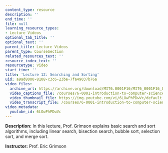 ```yaml
---
content_type: resource
description: ''
end_time: ''
file: null
learning_resource_types:
- Lecture Videos
optional_tab_title: ''
optional_text: ''
parent_title: Lecture Videos
parent_type: CourseSection
related_resources_text: ''
resource_index_text: ''
resourcetype: Video
start_time: ''
title: 'Lecture 12: Searching and Sorting'
uid: a9ad8000-8108-c3c6-23be-7fa49037b76a
video_files:
  archive_url: https://archive.org/download/MIT6.0001F16/MIT6_0001F16_Lecture_12_300k.mp4
  video_captions_file: /courses/6-0001-introduction-to-computer-science-and-programming-in-python-fall-2016/42d52f1c18495cef94a343364b38c7aa_6LOwPhPDwVc.vtt
  video_thumbnail_file: https://img.youtube.com/vi/6LOwPhPDwVc/default.jpg
  video_transcript_file: /courses/6-0001-introduction-to-computer-science-and-programming-in-python-fall-2016/1d65ba61fcc2bd84c648e07109f620c1_6LOwPhPDwVc.pdf
video_metadata:
  youtube_id: 6LOwPhPDwVc
---
```




**Description:** In this lecture, Prof. Grimson explains basic search and sort algorithms, including linear search, bisection search, bubble sort, selection sort, and merge sort.

**Instructor:** Prof. Eric Grimson
